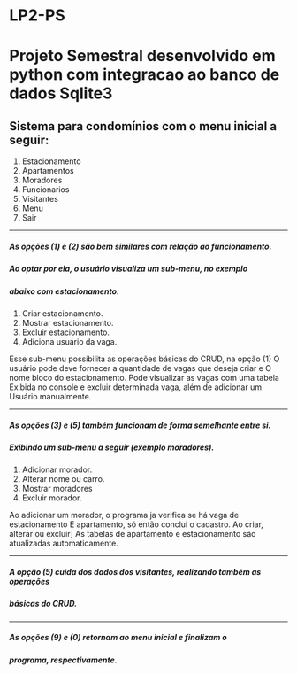 # LP2-PS
# Projeto Semestral desenvolvido em python com integracao ao banco de dados Sqlite3
## Sistema para condomínios com o menu inicial a seguir:
1. Estacionamento
2. Apartamentos
3. Moradores
4. Funcionarios
5. Visitantes
9. Menu
0. Sair
************************************************************************
##### As opções (1) e (2) são bem similares com relação ao funcionamento.
##### Ao optar por ela, o usuário visualiza um sub-menu, no exemplo 
##### abaixo com estacionamento:
1. Criar estacionamento.
2. Mostrar estacionamento.
3. Excluir estacionamento.
4. Adiciona usuário da vaga.

Esse sub-menu possibilita as operações básicas do CRUD, na opção (1)
O usuário pode deve fornecer a quantidade de vagas que deseja criar e
O nome bloco do estacionamento. Pode visualizar as vagas com uma tabela 
Exibida no console e excluir determinada vaga, além de adicionar um 
Usuário manualmente.
************************************************************************
##### As opções (3) e (5) também funcionam de forma semelhante entre si.
##### Exibindo um sub-menu a seguir (exemplo moradores).
1. Adicionar morador.
2. Alterar nome ou carro.
3. Mostrar moradores
4. Excluir morador.

Ao adicionar um morador, o programa ja verifica se há vaga de estacionamento
E apartamento, só então conclui o cadastro. Ao criar, alterar ou excluir]
As tabelas de apartamento e estacionamento são atualizadas automaticamente.
**************************************************************************
##### A opção (5) cuida dos dados dos visitantes, realizando também as operações 
##### básicas do CRUD.
**************************************************************************
##### As opções (9) e (0) retornam ao menu inicial e finalizam o 
##### programa, respectivamente.
